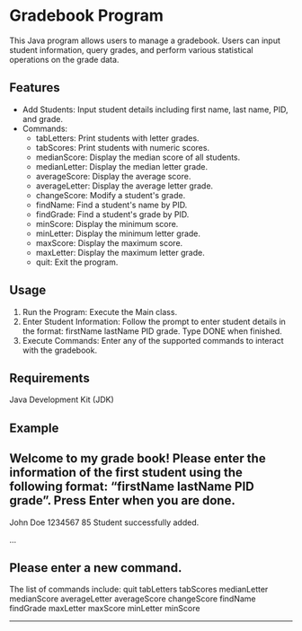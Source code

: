 # Gradebook Program
This Java program allows users to manage a gradebook. Users can input student information, query grades, and perform various statistical operations on the grade data.

## Features
- Add Students: Input student details including first name, last name, PID, and grade.
- Commands:
  - tabLetters: Print students with letter grades.
  - tabScores: Print students with numeric scores.
  - medianScore: Display the median score of all students.
  - medianLetter: Display the median letter grade.
  - averageScore: Display the average score.
  - averageLetter: Display the average letter grade.
  - changeScore: Modify a student's grade.
  - findName: Find a student's name by PID.
  - findGrade: Find a student's grade by PID.
  - minScore: Display the minimum score.
  - minLetter: Display the minimum letter grade.
  - maxScore: Display the maximum score.
  - maxLetter: Display the maximum letter grade.
  - quit: Exit the program.
## Usage
1. Run the Program: Execute the Main class.
2. Enter Student Information: Follow the prompt to enter student details in the format: firstName lastName PID grade. Type DONE when finished.
3. Execute Commands: Enter any of the supported commands to interact with the gradebook.
## Requirements
Java Development Kit (JDK)
## Example
Welcome to my grade book!
Please enter the information of the first student using the following format:
“firstName lastName PID grade”.
Press Enter when you are done.
--------------------------------------------------------

John Doe 1234567 85
Student successfully added.

...

Please enter a new command.
--------------------------------------------------------

The list of commands include:
quit        tabLetters   tabScores   medianLetter
medianScore averageLetter averageScore changeScore
findName    findGrade    maxLetter   maxScore
minLetter   minScore

--------------------------------------------------------
